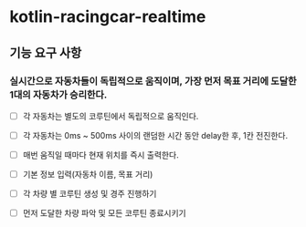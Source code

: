 # kotlin-racingcar-realtime

## 기능 요구 사항
### 실시간으로 자동차들이 독립적으로 움직이며, 가장 먼저 목표 거리에 도달한 1대의 자동차가 승리한다.

-[ ] 각 자동차는 별도의 코루틴에서 독립적으로 움직인다.
-[ ] 각 자동차는 0ms ~ 500ms 사이의 랜덤한 시간 동안 delay한 후, 1칸 전진한다.
-[ ] 매번 움직일 때마다 현재 위치를 즉시 출력한다.

-[ ] 기본 정보 입력(자동차 이름, 목표 거리)
-[ ] 각 차량 별 코루틴 생성 및 경주 진행하기
-[ ] 먼저 도달한 차량 파악 및 모든 코루틴 종료시키기

